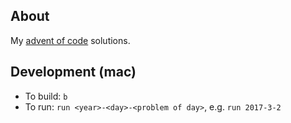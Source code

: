 ## About
My [advent of code](https://adventofcode.com/) solutions.

## Development (mac)
* To build: ```b```
* To run: ```run <year>-<day>-<problem of day>```, e.g. ```run 2017-3-2```
